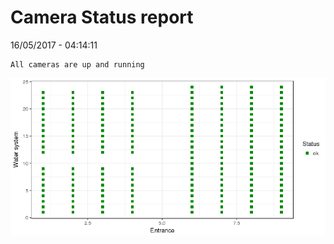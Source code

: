 Camera Status report
================
16/05/2017 - 04:14:11

    All cameras are up and running

![](camreport_files/figure-markdown_github/unnamed-chunk-2-1.png)
